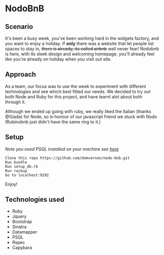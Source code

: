 # NodoBnB


## Scenario

It's been a busy week, you've been working hard in the widgets factory, and you want to enjoy a holiday. If **only** there was a website that let people list spaces to stay in, ~~there is already, its called airbnb~~ well never fear! Nodobnb is here, with its sleek design and welcoming homepage, you'll already feel like you're already on holiday when you visit out site.

## Approach

As a team, our focus was to use the week to experiment with different technologies and see which best fitted our needs. We decided to try out both Node and Ruby for this project, and have learnt alot about both through it. 

Although we ended up going with ruby, we really liked the Italian (thanks @Giada) for Node, so in honour of our javascript friend we stuck with Nodo (Rubinobnb just didn't have the same ring to it.) 

## Setup 

*Note you need PSQL installed on your machine see [here](https://www.postgresql.org/)*

```
Clone this repo https://github.com/domvernon/nodo-bnb.git
Run bundle
Run setup_db.rb
Run rackup
Go to localhost:9292
```

Enjoy!

## Technologies used
- Ruby
- Jquery
- Bootstrap
- Sinatra
- Datamapper
- PSQL
- Rspec
- Capybara





